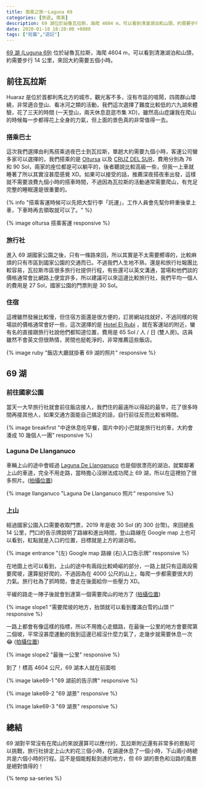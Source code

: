 ```yaml
---
title: 南美之旅－Laguna 69
categories: [旅遊, 南美]
description: 69 湖位於祕魯瓦拉斯，海爬 4604 m，可以看到清澈湖泊和山頭，約需要步行 14 公里，來回大約需要五個小時。這篇文章簡單紀錄了爬山新手的旅遊過程。
date: 2020-01-18 18:20:00 +0800
tags: ["短篇","遊記"]
---
```


[69 湖 (Luguna 69)](https://www.tripadvisor.com.tw/Attraction_Review-g737084-d3387209-Reviews-Laguna_69-Yungay_Ancash_Region.html) 位於祕魯瓦拉斯，海爬 4604 m，可以看到清澈湖泊和山頭，約需要步行 14 公里，來回大約需要五個小時。

## 前往瓦拉斯

Huaraz 是位於首都利馬北方的城市，觀光客不多，沒有市區的喧鬧，四周群山環繞，非常適合登山、看冰河之類的活動，我們這次選擇了難度比較低的六九湖來體驗，花了三天的時間 (一天登山，兩天休息逛逛市集 XD)，雖然高山症讓我在爬山的時候每一步都得花上全身的力氣，但上面的景色真的非常值得一去。

### 搭乘巴士

這次我們選擇由利馬搭乘過夜巴士到瓦拉斯，單趟大約需要九個小時，客運公司蠻多家可以選擇的，我們搭乘的是 [Oltursa](https://www.oltursa.pe/) 以及 [CRUZ DEL SUR](https://www.cruzdelsur.com.pe/)，費用分別為 76 和 90 Sol，兩家的座位都是可以躺平的，後者聽說比較高級一些，但我一上車就睡著了所以其實沒甚麼感覺 XD。如果可以接受的話，推薦深夜搭夜車出發，這樣就不需要浪費九個小時的搭車時間，不過因為瓦拉斯的活動通常需要爬山，有充足完整的睡眠還是很重要的。

{% info "搭乘客運時候可以先把大型行李「託運」，工作人員會先幫你秤重後拿上車，下車時再去領取就可以了。" %}

{% image oltursa 搭乘客運 responsive %}

### 旅行社

進入 69 湖國家公園之後，只有一條路來回，所以其實是不太需要嚮導的，比較麻煩的只有市區到國家公園的交通而已。不過我們人生地不熟，還是和旅行社報團比較容易，瓦拉斯市區很多旅行社提供行程，有些還可以英文溝通，當場和他們談的價格通常會比網路上便宜許多，所以建議可以來這邊比較旅行社，我們平均一個人的費用是 27 Sol，國家公園的門票則是 30 Sol。

### 住宿

這裡雖然發展比較慢，但住宿方面還是很方便的，訂房網站找就好，不過同樣的現場談的價格通常會好一些，這次選擇的是 [Hotel El Rubi](https://goo.gl/maps/p4a6MY8pCTEEfct2A) ，就在客運站的附近，蠻有名的直接跟旅行社說他們都知道位置，費用是 65 Sol / 人 / 日 (雙人房)。店員雖然不會英文但很熱情，房間也挺乾淨的，非常推薦這些飯店。

{% image ruby "飯店大廳就掛著 69 湖的照片" responsive %}

## 69 湖

### 前往國家公園

當天一大早旅行社就會前往飯店接人，我們住的最遠所以得起的最早，花了很多時間再接其他人，如果交通方面能自己搞定的話，自行前往反而比較省時間。

{% image breakfirst "中途休息吃早餐，圖片中的小巴就是旅行社的車，大約會湊成 10 幾個人一團" responsive %}

### Laguna De Llanganuco

車輛上山的途中會經過 [Laguna De Llanganuco](https://www.google.com/maps/place/Laguna+De+Llanganuco/@-9.0742004,-77.6458905,17z/data=!4m13!1m7!3m6!1s0x0:0x0!2zOcKwMDQnMTguNiJTIDc3wrAzOCczOC41Ilc!3b1!8m2!3d-9.0718405!4d-77.6440388!3m4!1s0x91a9492a00084df1:0xb004b6ee67158c90!8m2!3d-9.0742004!4d-77.6458908) 也是個很漂亮的湖泊，就緊鄰著上山的車道，完全不用走路，當時擔心沒辦法成功爬上 69 湖，所以在這裡拍了很多照片。([拍攝位置](https://www.google.com/maps?q=loc:-9.0717546,-77.64416))

{% image llanganuco "Laguna De Llanganuco 照片" responsive %}

### 上山

經過國家公園入口需要收取門票，2019 年是收 30 Sol (約 300 台幣)。來回總長 14 公里，門口的告示牌說明了路線和進出時間，登山路線在 Google map 上也可以看到，紅點就是入口的位置，目標就是上方的湖泊啦。

{% image entrance "(左) Google map 路線 (右)入口告示牌" responsive %}

在地圖上也可以看到，上山的途中有兩段比較崎嶇的部分，一路上就只有這兩段需要爬坡，還算挺好爬的，不過因為在 4000 公尺的山上，每爬一步都需要很大的力氣。旅行社為了抓時間，會走在後面給你一些壓力 XD。

平緩的路走一陣子後就會到達第一個需要爬山的地方了 ([拍攝位置](https://www.google.com/maps?q=loc:-9.0257752,-77.5981699))

{% image slope1 "需要爬坡的地方，抬頭就可以看到覆滿白雪的山頭 !" responsive %}

一路上都會有像這樣的指標，所以不用擔心走錯路，在最後一公里的地方會要爬第二個坡，平常沒甚麼運動的我到這邊已經沒什麼力氣了，走幾步就需要休息一次 😂 ([拍攝位置](https://www.google.com/maps?q=loc:-9.0140166,-77.6040547))

{% image slope2 "最後一公里" responsive %}

到了！標高 4604 公尺，69 湖本人就在前面啦

{% image lake69-1 "69 湖前的告示牌" responsive %}

{% image lake69-2 "69 湖景" responsive %}

{% image lake69-3 "69 湖景" responsive %}

## 總結

69 湖對平常沒有在爬山的來說還算可以應付的，瓦拉斯附近還有非常多的景點可以挑戰，旅行社排定上山大約花三個小時，在湖邊休息了一個小時，下山兩小時總共是六個小時的行程。這不是個能輕鬆到達的地方，但 69 湖的景色和沿路的風景是絕對值得的！

{% temp sa-series %}
